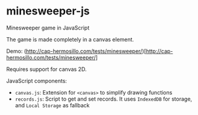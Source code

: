 # minesweeper-js
Minesweeper game in JavaScript

The game is made completely in a canvas element.

Demo: (http://cap-hermosillo.com/tests/minesweeper/)[http://cap-hermosillo.com/tests/minesweeper/]

Requires support for canvas 2D.

JavaScript components:

- `canvas.js`: Extension for `<canvas>` to simplify drawing functions
- `records.js`: Script to get and set records. It uses `IndexedDB` for storage, and `Local Storage` as fallback
